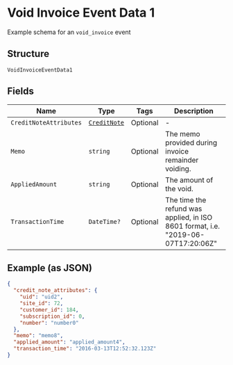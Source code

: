 
# Void Invoice Event Data 1

Example schema for an `void_invoice` event

## Structure

`VoidInvoiceEventData1`

## Fields

| Name | Type | Tags | Description |
|  --- | --- | --- | --- |
| `CreditNoteAttributes` | [`CreditNote`](../../doc/models/credit-note.md) | Optional | - |
| `Memo` | `string` | Optional | The memo provided during invoice remainder voiding. |
| `AppliedAmount` | `string` | Optional | The amount of the void. |
| `TransactionTime` | `DateTime?` | Optional | The time the refund was applied, in ISO 8601 format, i.e. "2019-06-07T17:20:06Z" |

## Example (as JSON)

```json
{
  "credit_note_attributes": {
    "uid": "uid2",
    "site_id": 72,
    "customer_id": 184,
    "subscription_id": 0,
    "number": "number0"
  },
  "memo": "memo8",
  "applied_amount": "applied_amount4",
  "transaction_time": "2016-03-13T12:52:32.123Z"
}
```

